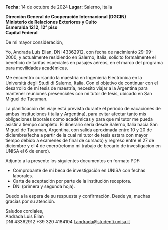 
**Fecha:** 14 de octubre de 2024
**Lugar:** Salerno, Italia

**Dirección General de Cooperación Internacional (DGCIN)**  
**Ministerio de Relaciones Exteriores y Culto**  
**Esmeralda 1212, 12° piso**  
**Capital Federal**

De mi mayor consideración,

Yo, Andrada Luis Elian, DNI 43362912, con fecha de nacimiento 29-09-2000, y actualmente residiendo en Salerno, Italia, solicito formalmente el beneficio de tarifas especiales en pasajes aéreos, en el marco del programa para movilidades académicas.

Me encuentro cursando la maestría en Ingeniería Electrónica en la Università degli Studi di Salerno, Italia. Con el objetivo de continuar con el desarrollo de mi tesis de maestría, necesito viajar a la Argentina para mantener reuniones presenciales con mi tutor de tesis, ubicado en San Miguel de Tucuman.

La planificación del viaje está prevista durante el período de vacaciones de ambas instituciones (Italia y Argentina), para evitar afectar tanto mis obligaciones laborales como académicas y para que mi tutor me pueda asistir a tiempo completo. El itinerario sería desde Salerno,Italia hacia San Miguel de Tucuman, Argentina, con salida aproximada entre 10 y 20 de diciembre(fecha a partir de la cual mi tutor de tesis estara con mayor tiempo debido a examenes de final de cursado) y regreso entre el 27 de diciembre y el 4 de enero(retomo mi trabajo de becario de investigacion en UNISA el 6 de enero).

Adjunto a la presente los siguientes documentos en formato PDF:
- Comprobante de mi beca de investigación en UNISA con fechas laborales.
- Carta de aceptación por parte de la institución receptora.
- DNI (primera y segunda hoja).

Quedo a la espera de su respuesta y confirmación. Desde ya, muchas gracias por su atención.

Saludos cordiales,  
Andrada Luis Elian  
DNI 43362912
+39 320 4184104
l.andrada@studenti.unisa.it
